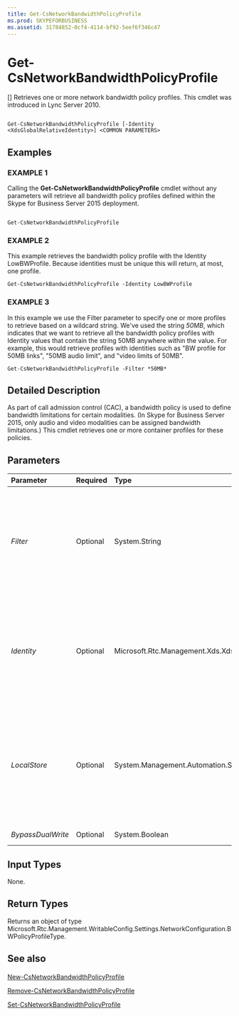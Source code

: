 ```yaml
---
title: Get-CsNetworkBandwidthPolicyProfile
ms.prod: SKYPEFORBUSINESS
ms.assetid: 31784852-0cf4-4114-bf92-5eef6f346c47
---
```



# Get-CsNetworkBandwidthPolicyProfile
[]
Retrieves one or more network bandwidth policy profiles. This cmdlet was introduced in Lync Server 2010.
  
    
    


```

Get-CsNetworkBandwidthPolicyProfile [-Identity <XdsGlobalRelativeIdentity>] <COMMON PARAMETERS>

```


## Examples


  
    
    

### EXAMPLE 1

Calling the **Get-CsNetworkBandwidthPolicyProfile** cmdlet without any parameters will retrieve all bandwidth policy profiles defined within the Skype for Business Server 2015 deployment.
  
    
    

```

Get-CsNetworkBandwidthPolicyProfile
```


### EXAMPLE 2

This example retrieves the bandwidth policy profile with the Identity LowBWProfile. Because identities must be unique this will return, at most, one profile.
  
    
    

```
Get-CsNetworkBandwidthPolicyProfile -Identity LowBWProfile
```


### EXAMPLE 3

In this example we use the Filter parameter to specify one or more profiles to retrieve based on a wildcard string. We've used the string *50MB*, which indicates that we want to retrieve all the bandwidth policy profiles with Identity values that contain the string 50MB anywhere within the value. For example, this would retrieve profiles with identities such as "BW profile for 50MB links", "50MB audio limit", and "video limits of 50MB".
  
    
    

```
Get-CsNetworkBandwidthPolicyProfile -Filter *50MB*
```


## Detailed Description

As part of call admission control (CAC), a bandwidth policy is used to define bandwidth limitations for certain modalities. (In Skype for Business Server 2015, only audio and video modalities can be assigned bandwidth limitations.) This cmdlet retrieves one or more container profiles for these policies.
  
    
    

## Parameters



|**Parameter**|**Required**|**Type**|**Description**|
|:-----|:-----|:-----|:-----|
| _Filter_ <br/> |Optional  <br/> |System.String  <br/> |A string containing wildcards that is used to retrieve bandwidth policy profiles that have Identity values that match the wildcard pattern.  <br/> |
| _Identity_ <br/> |Optional  <br/> |Microsoft.Rtc.Management.Xds.XdsGlobalRelativeIdentity  <br/> |A string value that uniquely identifies the bandwidth policy profile you want to retrieve. Specifying an Identity will retrieve, at most, one profile.  <br/> |
| _LocalStore_ <br/> |Optional  <br/> |System.Management.Automation.SwitchParameter  <br/> |Retrieves the network bandwidth policy profile from the local replica of the Central Management store, rather than the Central Management store itself.  <br/> |
| _BypassDualWrite_ <br/> |Optional  <br/> |System.Boolean  <br/> |PARAMVALUE: $true | $false  <br/> |
   

## Input Types

None.
  
    
    

## Return Types

Returns an object of type Microsoft.Rtc.Management.WritableConfig.Settings.NetworkConfiguration.BWPolicyProfileType.
  
    
    

## See also


#### 


  
    
    
 [New-CsNetworkBandwidthPolicyProfile](new-csnetworkbandwidthpolicyprofile.md)
  
    
    
 [Remove-CsNetworkBandwidthPolicyProfile](remove-csnetworkbandwidthpolicyprofile.md)
  
    
    
 [Set-CsNetworkBandwidthPolicyProfile](set-csnetworkbandwidthpolicyprofile.md)
